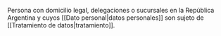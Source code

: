 Persona con domicilio legal, delegaciones o sucursales en la República Argentina y cuyos [[Dato personal|datos personales]] son sujeto de [[Tratamiento de datos|tratamiento]].
